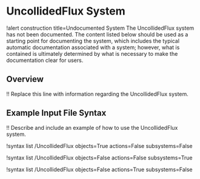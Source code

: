 # UncollidedFlux System

!alert construction title=Undocumented System
The UncollidedFlux system has not been documented. The content listed below should be used as a starting
point for documenting the system, which includes the typical automatic documentation associated with
a system; however, what is contained is ultimately determined by what is necessary to make the
documentation clear for users.

## Overview

!! Replace this line with information regarding the UncollidedFlux system.

## Example Input File Syntax

!! Describe and include an example of how to use the UncollidedFlux system.

!syntax list /UncollidedFlux objects=True actions=False subsystems=False

!syntax list /UncollidedFlux objects=False actions=False subsystems=True

!syntax list /UncollidedFlux objects=False actions=True subsystems=False
